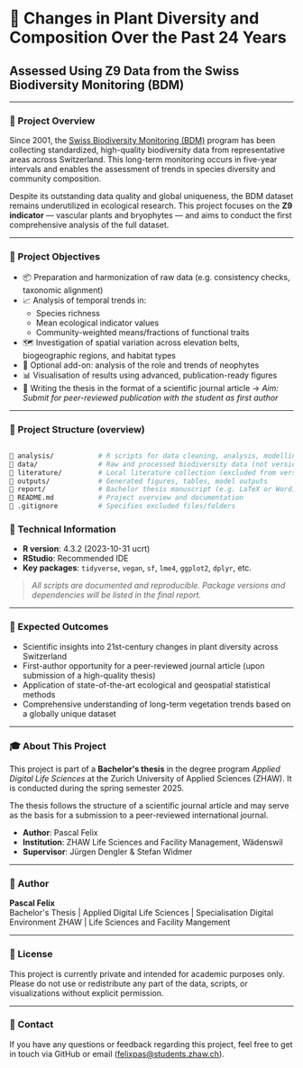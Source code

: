 
# 🌿 Changes in Plant Diversity and Composition Over the Past 24 Years

## Assessed Using Z9 Data from the Swiss Biodiversity Monitoring (BDM)

---

### 📘 Project Overview

Since 2001, the [Swiss Biodiversity Monitoring (BDM)](https://www.biodiversitymonitoring.ch) program has been collecting standardized, high-quality biodiversity data from representative areas across Switzerland. This long-term monitoring occurs in five-year intervals and enables the assessment of trends in species diversity and community composition.

Despite its outstanding data quality and global uniqueness, the BDM dataset remains underutilized in ecological research. This project focuses on the **Z9 indicator** — vascular plants and bryophytes — and aims to conduct the first comprehensive analysis of the full dataset.

---

### 🎯 Project Objectives

- 📦 Preparation and harmonization of raw data (e.g. consistency checks, taxonomic alignment)
- 📈 Analysis of temporal trends in:
  - Species richness
  - Mean ecological indicator values
  - Community-weighted means/fractions of functional traits
- 🗺️ Investigation of spatial variation across elevation belts, biogeographic regions, and habitat types
- 🌱 Optional add-on: analysis of the role and trends of neophytes
- 📊 Visualisation of results using advanced, publication-ready figures
- 📝 Writing the thesis in the format of a scientific journal article
  → *Aim: Submit for peer-reviewed publication with the student as first author*

---

### 📂 Project Structure (overview)

```bash

📁 analysis/           # R scripts for data cleaning, analysis, modelling, and plotting
📁 data/               # Raw and processed biodiversity data (not version-controlled)
📁 literature/         # Local literature collection (excluded from version control)
📁 outputs/            # Generated figures, tables, model outputs
📁 report/             # Bachelor thesis manuscript (e.g. LaTeX or Word)
📄 README.md           # Project overview and documentation
📄 .gitignore          # Specifies excluded files/folders

```

### 🧪 Technical Information

- **R version**: 4.3.2 (2023-10-31 ucrt)  
- **RStudio**: Recommended IDE  
- **Key packages**: `tidyverse`, `vegan`, `sf`, `lme4`, `ggplot2`, `dplyr`, etc.

> *All scripts are documented and reproducible. Package versions and dependencies will be listed in the final report.*

---

### 📌 Expected Outcomes

- Scientific insights into 21st-century changes in plant diversity across Switzerland  
- First-author opportunity for a peer-reviewed journal article (upon submission of a high-quality thesis)  
- Application of state-of-the-art ecological and geospatial statistical methods  
- Comprehensive understanding of long-term vegetation trends based on a globally unique dataset  

---

### 🎓 About This Project

This project is part of a **Bachelor's thesis** in the degree program *Applied Digital Life Sciences* at the Zurich University of Applied Sciences (ZHAW). It is conducted during the spring semester 2025.

The thesis follows the structure of a scientific journal article and may serve as the basis for a submission to a peer-reviewed international journal.

- **Author**: Pascal Felix  
- **Institution**: ZHAW Life Sciences and Facility Management, Wädenswil  
- **Supervisor**: Jürgen Dengler & Stefan Widmer 

---

### 👤 Author

**Pascal Felix**  
Bachelor's Thesis | Applied Digital Life Sciences | Specialisation Digital Environment
ZHAW  |  Life Sciences and Facility Mangement

---

### 🔖 License

This project is currently private and intended for academic purposes only.  
Please do not use or redistribute any part of the data, scripts, or visualizations without explicit permission.

---

### 💬 Contact

If you have any questions or feedback regarding this project, feel free to get in touch via GitHub or email (felixpas@students.zhaw.ch).

